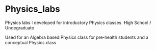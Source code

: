 # Physics_labs
Physics labs I developed for introductory Physics classes. High School / Undegraduate

Used for an Algebra based Physics class for pre-health students and a conceptual Physics class
